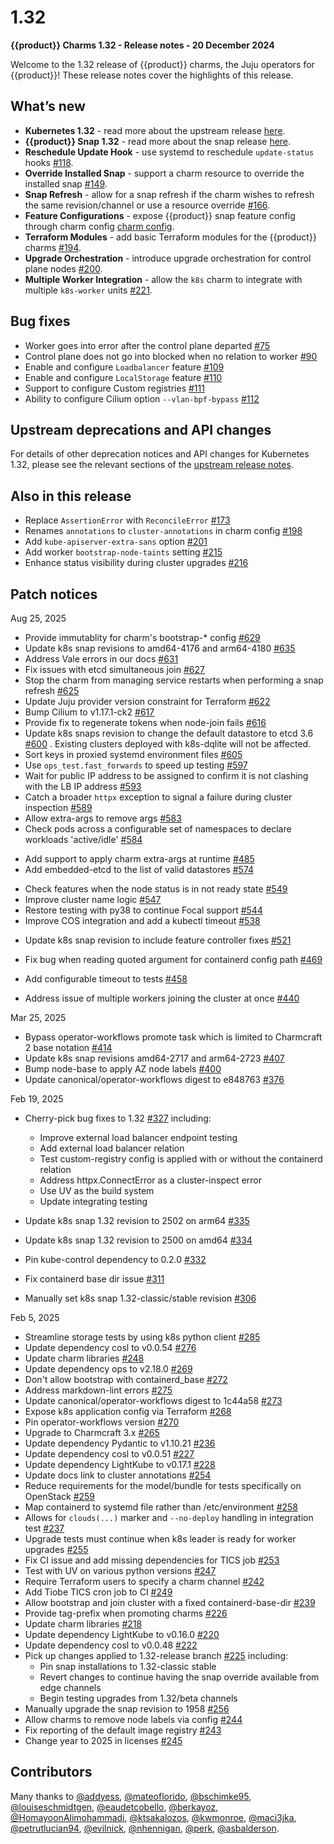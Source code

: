 # 1.32

**{{product}} Charms 1.32 - Release notes - 20 December 2024**

Welcome to the 1.32 release of {{product}} charms, the Juju operators
for {{product}}! These release notes cover the highlights of this release.

## What’s new

- **Kubernetes 1.32** - read more about the upstream release
[here][upstream release].
- **{{product}} Snap 1.32** - read more about the snap release
[here][snap release page].
- **Reschedule Update Hook** - use systemd to reschedule `update-status`
hooks [#118].
- **Override Installed Snap** - support a charm resource to override the
installed snap [#149].
- **Snap Refresh** - allow for a snap refresh if the charm wishes to refresh
the same revision/channel or use a resource override [#166].
- **Feature Configurations** - expose {{product}} snap feature config through
charm config [charm config].
- **Terraform Modules** - add basic Terraform modules for the {{product}}
charms [#194].
- **Upgrade Orchestration** - introduce upgrade orchestration for control
plane nodes [#200].
- **Multiple Worker Integration** - allow the `k8s` charm to integrate with
multiple `k8s-worker` units [#221].

## Bug fixes

- Worker goes into error after the control plane departed [#75][issue #75]
- Control plane does not go into blocked when no relation to worker
[#90][issue #90]
- Enable and configure `Loadbalancer` feature [#109][issue #109]
- Enable and configure `LocalStorage` feature [#110][issue #110]
- Support to configure Custom registries [#111][issue #111]
- Ability to configure Cilium option `--vlan-bpf-bypass` [#112][issue #112]

## Upstream deprecations and API changes

For details of other deprecation notices and API changes for Kubernetes 1.32,
please see the
relevant sections of the [upstream release notes][upstream-changelog-1.32].

[upstream-changelog-1.32]: https://github.com/kubernetes/kubernetes/blob/master/CHANGELOG/CHANGELOG-1.32.md#deprecation

## Also in this release

- Replace `AssertionError` with `ReconcileError` [#173]
- Renames `annotations` to `cluster-annotations` in charm config [#198]
- Add `kube-apiserver-extra-sans` option [#201]
- Add worker `bootstrap-node-taints` setting [#215]
- Enhance status visibility during cluster upgrades [#216]

## Patch notices

Aug 25, 2025

- Provide immutablity for charm's bootstrap-* config
[#629](https://github.com/canonical/k8s-operator/pull/629)
- Update k8s snap revisions to amd64-4176 and arm64-4180
[#635](https://github.com/canonical/k8s-operator/pull/635)
- Address Vale errors in our docs
[#631](https://github.com/canonical/k8s-operator/pull/631)
- Fix issues with etcd simultaneous join
[#627](https://github.com/canonical/k8s-operator/pull/627)
- Stop the charm from managing service restarts when performing a snap refresh
[#625](https://github.com/canonical/k8s-operator/pull/625)
- Update Juju provider version constraint for Terraform
[#622](https://github.com/canonical/k8s-operator/pull/622)
- Bump Cilium to v1.17.1-ck2
[#617](https://github.com/canonical/k8s-operator/pull/617)
- Provide fix to regenerate tokens when node-join fails
[#616](https://github.com/canonical/k8s-operator/pull/616)
- Update k8s snaps revision to change the default datastore to etcd 3.6
[#600](https://github.com/canonical/k8s-operator/pull/600) . Existing clusters
deployed with k8s-dqlite will not be affected.
- Sort keys in proxied systemd environment files
[#605](https://github.com/canonical/k8s-operator/pull/605)
- Use `ops_test.fast_forwards` to speed up testing
[#597](https://github.com/canonical/k8s-operator/pull/597)
- Wait for public IP address to be assigned to confirm it is not clashing with
the LB IP address [#593](https://github.com/canonical/k8s-operator/pull/593)
- Catch a broader `httpx` exception to signal a failure during cluster
inspection [#589](https://github.com/canonical/k8s-operator/pull/589)
- Allow extra-args to remove args
[#583](https://github.com/canonical/k8s-operator/pull/583)
- Check pods across a configurable set of namespaces to declare workloads
'active/idle' [#584](https://github.com/canonical/k8s-operator/pull/584)
<!-- - Update k8s snap revisions to amd64-3952 and arm64-3949  [#582](https://github.com/canonical/k8s-operator/pull/582) -->

- Add support to apply charm extra-args at runtime
[#485](https://github.com/canonical/k8s-operator/pull/485)
- Add embedded-etcd to the list of valid datastores
[#574](https://github.com/canonical/k8s-operator/pull/574)

<!-- - Update k8s snap revisions to amd64-3921 and arm64-3923  [#580](https://github.com/canonical/k8s-operator/pull/580)
- Update k8s snap revisions to amd64-3890 and arm64-3896  [#570](https://github.com/canonical/k8s-operator/pull/570)
- Update k8s snap revisions to amd64-3842 and arm64-3845 [#552](https://github.com/canonical/k8s-operator/pull/552) -->

- Check features when the node status is in not ready state [#549](https://github.com/canonical/k8s-operator/pull/549)
- Improve cluster name logic
[#547](https://github.com/canonical/k8s-operator/pull/547)
- Restore testing with py38 to continue Focal support
[#544](https://github.com/canonical/k8s-operator/pull/544)
- Improve COS integration and add a kubectl timeout [#538](https://github.com/canonical/k8s-operator/pull/538)

<!-- Update the snap revisions [#537](https://github.com/canonical/k8s-operator/pull/537) -->

<!-- - Update CLA check to v2 [#530](https://github.com/canonical/k8s-operator/pull/530) -->
- Update k8s snap revision to include feature controller fixes
[#521](https://github.com/canonical/k8s-operator/pull/521)
<!-- - Fix issue in CI by skipping publishing libs and docs automatically
[#523](https://github.com/canonical/k8s-operator/pull/523)
- Pin version of operator-workflows to main in CI
[#519](https://github.com/canonical/k8s-operator/pull/519) -->

<!-- - Update k8s snap revisions to amd64-3708 and arm64-3709 [#511](https://github.com/canonical/k8s-operator/pull/511)
- Update k8s snap revisions amd64-3581 and arm64-3575 [#498](https://github.com/canonical/k8s-operator/pull/498)
- Update k8s snap revisions amd64-3315 and arm64-3319 [#475](https://github.com/canonical/k8s-operator/pull/475)
- Update k8s snap revisions amd64-3475 and arm64-3449 [#474](https://github.com/canonical/k8s-operator/pull/474) -->
- Fix bug when reading quoted argument for containerd config path
[#469](https://github.com/canonical/k8s-operator/pull/469)
<!-- - Update k8s snap revisions  to amd64-3315 and arm64-3319[#462](https://github.com/canonical/k8s-operator/pull/462) -->

- Add configurable timeout to tests
[#458](https://github.com/canonical/k8s-operator/pull/458)
<!-- - Fix the promote-charm action in the CI
[#454](https://github.com/canonical/k8s-operator/pull/454) -->

<!-- - Update k8s snap revisions amd64-3260 and arm64-3171
[#442](https://github.com/canonical/k8s-operator/pull/442) -->
- Address issue of multiple workers joining the cluster at once
[#440](https://github.com/canonical/k8s-operator/commit/3edf37461b8a503ec7d93cef3788e48baedf1241)
<!-- - Update k8s snap revisions amd64-2907 and arm64-2908
[#431]https://github.com/canonical/k8s-operator/pull/431() -->

Mar 25, 2025

- Bypass operator-workflows promote task which is limited to Charmcraft 2 base
notation [#414](https://github.com/canonical/k8s-operator/pull/414)
- Update k8s snap revisions amd64-2717 and arm64-2723
[#407](https://github.com/canonical/k8s-operator/pull/407)
-  Bump node-base to apply AZ node labels
[#400](https://github.com/canonical/k8s-operator/pull/400)
- Update canonical/operator-workflows digest to e848763
[#376](https://github.com/canonical/k8s-operator/pull/376)

Feb 19, 2025

- Cherry-pick bug fixes to 1.32
[#327](https://github.com/canonical/k8s-operator/pull/327) including:

    - Improve external load balancer endpoint testing
    - Add external load balancer relation
    - Test custom-registry config is applied with or without the containerd
    relation
    - Address httpx.ConnectError as a cluster-inspect error
    - Use UV as the build system
    - Update integrating testing
- Update k8s snap 1.32 revision to 2502 on arm64
[#335](https://github.com/canonical/k8s-operator/pull/335)
- Update k8s snap 1.32 revision to 2500 on amd64
[#334](https://github.com/canonical/k8s-operator/pull/334)
- Pin kube-control dependency to 0.2.0
[#332](https://github.com/canonical/k8s-operator/pull/332)
- Fix containerd base dir issue
[#311](https://github.com/canonical/k8s-operator/pull/311)
- Manually set k8s snap 1.32-classic/stable revision
[#306](https://github.com/canonical/k8s-operator/pull/306)

Feb 5, 2025

- Streamline storage tests by using k8s python client
[#285](https://github.com/canonical/k8s-operator/pull/285)
- Update dependency cosl to v0.0.54
[#276](https://github.com/canonical/k8s-operator/pull/276)
- Update charm libraries
[#248](https://github.com/canonical/k8s-operator/pull/248)
- Update dependency ops to v2.18.0
[#269](https://github.com/canonical/k8s-operator/pull/269)
- Don't allow bootstrap with containerd_base
[#272](https://github.com/canonical/k8s-operator/pull/272)
- Address markdown-lint errors
[#275](https://github.com/canonical/k8s-operator/pull/275)
- Update canonical/operator-workflows digest to 1c44a58
[#273](https://github.com/canonical/k8s-operator/pull/273)
- Expose k8s application config via Terraform
[#268](https://github.com/canonical/k8s-operator/pull/268)
- Pin operator-workflows version
[#270](https://github.com/canonical/k8s-operator/pull/270)
- Upgrade to Charmcraft 3.x
[#265](https://github.com/canonical/k8s-operator/pull/265)
- Update dependency Pydantic to v1.10.21
[#236](https://github.com/canonical/k8s-operator/pull/236)
- Update dependency cosl to v0.0.51
[#227](https://github.com/canonical/k8s-operator/pull/227)
- Update dependency LightKube to v0.17.1
[#228](https://github.com/canonical/k8s-operator/pull/228)
- Update docs link to cluster annotations
[#254](https://github.com/canonical/k8s-operator/pull/254)
- Reduce requirements for the model/bundle for tests specifically on OpenStack
[#259](https://github.com/canonical/k8s-operator/pull/259)
- Map containerd to systemd file rather than /etc/environment
[#258](https://github.com/canonical/k8s-operator/pull/258)
- Allows for `clouds(...)` marker and `--no-deploy` handling in integration test
[#237](https://github.com/canonical/k8s-operator/pull/237)
- Upgrade tests must continue when k8s leader is ready for worker upgrades
[#255](https://github.com/canonical/k8s-operator/pull/255)
- Fix CI issue and add missing dependencies for TICS job
[#253](https://github.com/canonical/k8s-operator/pull/253)
- Test with UV on various python versions
[#247](https://github.com/canonical/k8s-operator/pull/247)
- Require Terraform users to specify a charm channel
[#242](https://github.com/canonical/k8s-operator/pull/242)
- Add Tiobe TICS cron job to CI
[#249](https://github.com/canonical/k8s-operator/pull/249)
- Allow bootstrap and join cluster with a fixed containerd-base-dir
[#239](https://github.com/canonical/k8s-operator/pull/239)
- Provide tag-prefix when promoting charms
[#226](https://github.com/canonical/k8s-operator/pull/226)
- Update charm libraries
[#218](https://github.com/canonical/k8s-operator/pull/218)
- Update dependency LightKube to v0.16.0
[#220](https://github.com/canonical/k8s-operator/pull/220)
- Update dependency cosl to v0.0.48
[#222](https://github.com/canonical/k8s-operator/pull/222)
- Pick up changes applied to 1.32-release branch
[#225](https://github.com/canonical/k8s-operator/pull/225) including:
    - Pin snap installations to 1.32-classic stable
    - Revert changes to continue having the snap override available from edge
    channels
    - Begin testing upgrades from 1.32/beta channels
- Manually upgrade the snap revision to 1958
[#256](https://github.com/canonical/k8s-operator/pull/256)
- Allow charms to remove node labels via config
[#244](https://github.com/canonical/k8s-operator/pull/244)
- Fix reporting of the default image registry
[#243](https://github.com/canonical/k8s-operator/pull/243)
- Change year to 2025 in licenses
[#245](https://github.com/canonical/k8s-operator/pull/245)

## Contributors

Many thanks to [@addyess], [@mateoflorido], [@bschimke95], [@louiseschmidtgen],
[@eaudetcobello], [@berkayoz], [@HomayoonAlimohammadi], [@ktsakalozos],
[@kwmonroe], [@maci3jka], [@petrutlucian94], [@evilnick], [@nhennigan],
[@perk], [@asbalderson].

<!-- LINKS -->
<!--     PR     -->
[#118]: https://github.com/canonical/k8s-operator/pull/118
[#149]: https://github.com/canonical/k8s-operator/pull/149
[#166]: https://github.com/canonical/k8s-operator/pull/166
[#173]: https://github.com/canonical/k8s-operator/pull/173
[#194]: https://github.com/canonical/k8s-operator/pull/194
[#198]: https://github.com/canonical/k8s-operator/pull/198
[#200]: https://github.com/canonical/k8s-operator/pull/200
[#201]: https://github.com/canonical/k8s-operator/pull/201
[#215]: https://github.com/canonical/k8s-operator/pull/215
[#216]: https://github.com/canonical/k8s-operator/pull/216
[#221]: https://github.com/canonical/k8s-operator/pull/221
<!--     ISSUE      -->
[issue #75]: https://github.com/canonical/k8s-operator/issues/75
[issue #90]: https://github.com/canonical/k8s-operator/issues/90
[issue #109]: https://github.com/canonical/k8s-operator/issues/109
[issue #110]: https://github.com/canonical/k8s-operator/issues/110
[issue #111]: https://github.com/canonical/k8s-operator/issues/111
[issue #112]: https://github.com/canonical/k8s-operator/issues/112
<!--     MISC       -->
[charm config]: https://charmhub.io/k8s/configurations
[upstream release]: https://kubernetes.io/blog/2024/12/11/kubernetes-v1-32-release/
[snap release page]: /snap/reference/versions/1.32.md

<!--    CONTRIBUTORS     -->
[@asbalderson]: https://github.com/asbalderson
[@perk]: https://github.com/perk
[@bschimke95]: https://github.com/bschimke95
[@evilnick]: https://github.com/evilnick
[@eaudetcobello]: https://github.com/eaudetcobello
[@louiseschmidtgen]: https://github.com/louiseschmidtgen
[@mateoflorido]: https://github.com/mateoflorido
[@berkayoz]: https://github.com/berkayoz
[@addyess]: https://github.com/addyess
[@HomayoonAlimohammadi]: https://github.com/HomayoonAlimohammadi
[@ktsakalozos]: https://github.com/ktsakalozos
[@kwmonroe]: https://github.com/kwmonroe
[@maci3jka]: https://github.com/maci3jka
[@petrutlucian94]: https://github.com/petrutlucian94
[@nhennigan]: https://github.com/nhennigan
